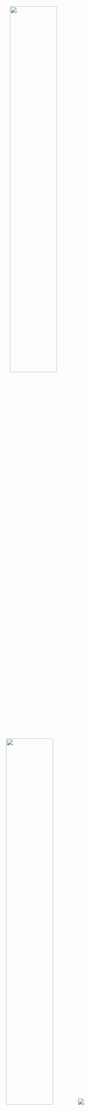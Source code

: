 
<div align="center">

<img height="50%" width="auto" src ="https://github-readme-stats.vercel.app/api?username=roliveira3891&show_icons=true&count_private=true&theme=darcula&hide_border=true&hide=issues,contribs&bg_color=00000000">
  <img height="50%" width="auto" src ="https://github-readme-stats.vercel.app/api/top-langs/?username=roliveira3891&layout=compact&hide_border=true&theme=darcula&bg_color=00000000&langs_count=6&hide=jupyter%20notebook,tex,css,php">
  <img src ="https://github-readme-streak-stats.herokuapp.com?user=roliveira3891&theme=darcula&hide_border=true&background=FFFFFF00">
  <br>
  <br>
  <div id="badges">
</div>
</div>
